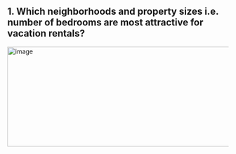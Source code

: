 ## 1. Which neighborhoods and property sizes i.e. number of bedrooms are most attractive for vacation rentals?

<img width="797" height="227" alt="image" src="https://github.com/user-attachments/assets/a2e07334-7e15-4c30-85d1-6b9d5ddcf5fe" />
